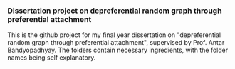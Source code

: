 ### Dissertation project on depreferential random graph through preferential attachment

This is the github project for my final year dissertation on "depreferential random graph through preferential attachment", supervised by Prof. Antar Bandyopadhyay. The folders contain necessary ingredients, with the folder names being self explanatory.